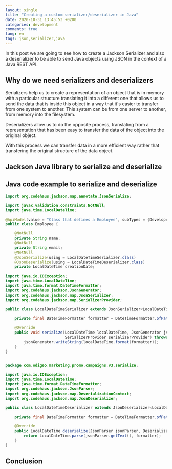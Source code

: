 ```yaml
---
layout: single
title: "Creating a custom serializer/deserializer in Java"
date: 2020-10-31 13:45:53 +0200
categories: development
comments: true
lang: en
tags: json,serializer,java
---
```


In this post we are going to see how to create a Jackson Serializer and also a deserializer to be able to send Java objects using JSON in the context of a Java REST API.

Why do we need serializers and deserializers
---------------------------------------------
Serializers help us to create a representation of an object that is in memory with a particular structure translating it into a different one that allows us to send the data that is inside this object in a way that it's easier to transfer from one system to another. This system can be from one server to another, from memory into the filesystem.

Deserializers allow us to do the opposite process, translating from a representation that has been easy to transfer the data of the object into the original object.

With this process we can transfer data in a more efficient way rather that transfering the original structure of the data object.

Jackson Java library to serialize and deserialize
----------------------------------------------



Java code example to serialize and deserialize
----------------------------------------------- 

```java
import org.codehaus.jackson.map.annotate.JsonSerialize;

import javax.validation.constraints.NotNull;
import java.time.LocalDateTime;

@ApiModel(value = "Class that defines a Employee", subTypes = {Developer.class, ProductManager.class, MarketingExecutive.class})
public class Employee {

    @NotNull
    private String name;
    @NotNull
    private String email;
    @NotNull
    @JsonSerialize(using = LocalDateTimeSerializer.class)
    @JsonDeserialize(using = LocalDateTimeDeserializer.class)
    private LocalDateTime creationDate;
```

```java
import java.io.IOException;
import java.time.LocalDateTime;
import java.time.format.DateTimeFormatter;
import org.codehaus.jackson.JsonGenerator;
import org.codehaus.jackson.map.JsonSerializer;
import org.codehaus.jackson.map.SerializerProvider;

public class LocalDateTimeSerializer extends JsonSerializer<LocalDateTime> {

    private final DateTimeFormatter formatter = DateTimeFormatter.ofPattern("yyyy-MM-dd HH:mm:ss");

    @Override
    public void serialize(LocalDateTime localDateTime, JsonGenerator jsonGenerator,
                          SerializerProvider serializerProvider) throws IOException {
        jsonGenerator.writeString(localDateTime.format(formatter));
    }
}
```


```java

package com.odigeo.marketing.promo.campaigns.v3.serialize;

import java.io.IOException;
import java.time.LocalDateTime;
import java.time.format.DateTimeFormatter;
import org.codehaus.jackson.JsonParser;
import org.codehaus.jackson.map.DeserializationContext;
import org.codehaus.jackson.map.JsonDeserializer;

public class LocalDateTimeDeserializer extends JsonDeserializer<LocalDateTime> {

    private final DateTimeFormatter formatter = DateTimeFormatter.ofPattern("yyyy-MM-dd HH:mm:ss");

    @Override
    public LocalDateTime deserialize(JsonParser jsonParser, DeserializationContext deserializationContext) throws IOException {
        return LocalDateTime.parse(jsonParser.getText(), formatter);
    }
}

```


Conclusion
--------------







